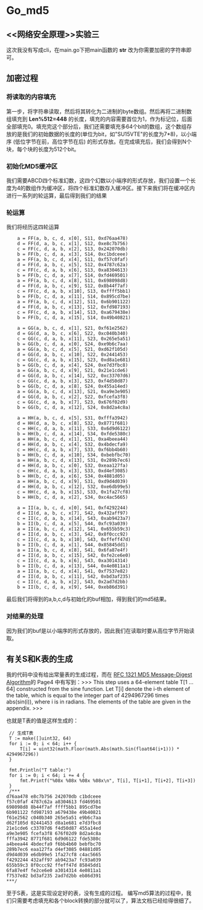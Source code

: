 # Go_md5
## <<网络安全原理>>实验三
这次我没有写成cli，在main.go下把main函数的 **str** 改为你需要加密的字符串即可。
## 加密过程
### 将读取的内容填充
第一步，将字符串读取，然后将其转化为二进制的byte数组。然后再将二进制数组填充到 **Len%512=448** 的长度，填充的内容需要首位为1，作为标记位，后面全部填充0。填充完这个部分后，我们还需要填充多64个bit的数组，这个数组存放的是我们的初始数据的长度的(单位为bit，如"SU15VTE"的长度为7*8)，以小端序  (低位字节在前，高位字节在后)  的形式存放。在完成填充后，我们会得到N个块，每个块的长度为512个bit。

### 初始化MD5缓冲区
我们需要ABCD四个标准幻数，这四个幻数以小端序的形式存放，我们设置一个长度为4的数组作为缓冲区，将四个标准幻数存入缓冲区。接下来我们将在缓冲区内进行一系列的轮运算，最后得到我们的结果

### 轮运算
我们将经历这四轮运算

``` golang
	a = FF(a, b, c, d, x[0], S11, 0xd76aa478)
	d = FF(d, a, b, c, x[1], S12, 0xe8c7b756)
	c = FF(c, d, a, b, x[2], S13, 0x242070db)
	b = FF(b, c, d, a, x[3], S14, 0xc1bdceee)
	a = FF(a, b, c, d, x[4], S11, 0xf57c0faf)
	d = FF(d, a, b, c, x[5], S12, 0x4787c62a)
	c = FF(c, d, a, b, x[6], S13, 0xa8304613)
	b = FF(b, c, d, a, x[7], S14, 0xfd469501)
	a = FF(a, b, c, d, x[8], S11, 0x698098d8)
	d = FF(d, a, b, c, x[9], S12, 0x8b44f7af)
	c = FF(c, d, a, b, x[10], S13, 0xffff5bb1)
	b = FF(b, c, d, a, x[11], S14, 0x895cd7be)
	a = FF(a, b, c, d, x[12], S11, 0x6b901122)
	d = FF(d, a, b, c, x[13], S12, 0xfd987193)
	c = FF(c, d, a, b, x[14], S13, 0xa679438e)
	b = FF(b, c, d, a, x[15], S14, 0x49b40821)

	a = GG(a, b, c, d, x[1], S21, 0xf61e2562)
	d = GG(d, a, b, c, x[6], S22, 0xc040b340)
	c = GG(c, d, a, b, x[11], S23, 0x265e5a51)
	b = GG(b, c, d, a, x[0], S24, 0xe9b6c7aa)
	a = GG(a, b, c, d, x[5], S21, 0xd62f105d)
	d = GG(d, a, b, c, x[10], S22, 0x2441453)
	c = GG(c, d, a, b, x[15], S23, 0xd8a1e681)
	b = GG(b, c, d, a, x[4], S24, 0xe7d3fbc8)
	a = GG(a, b, c, d, x[9], S21, 0x21e1cde6)
	d = GG(d, a, b, c, x[14], S22, 0xc33707d6)
	c = GG(c, d, a, b, x[3], S23, 0xf4d50d87)
	b = GG(b, c, d, a, x[8], S24, 0x455a14ed)
	a = GG(a, b, c, d, x[13], S21, 0xa9e3e905)
	d = GG(d, a, b, c, x[2], S22, 0xfcefa3f8)
	c = GG(c, d, a, b, x[7], S23, 0x676f02d9)
	b = GG(b, c, d, a, x[12], S24, 0x8d2a4c8a)

	a = HH(a, b, c, d, x[5], S31, 0xfffa3942)
	d = HH(d, a, b, c, x[8], S32, 0x8771f681)
	c = HH(c, d, a, b, x[11], S33, 0x6d9d6122)
	b = HH(b, c, d, a, x[14], S34, 0xfde5380c)
	a = HH(a, b, c, d, x[1], S31, 0xa4beea44)
	d = HH(d, a, b, c, x[4], S32, 0x4bdecfa9)
	c = HH(c, d, a, b, x[7], S33, 0xf6bb4b60)
	b = HH(b, c, d, a, x[10], S34, 0xbebfbc70)
	a = HH(a, b, c, d, x[13], S31, 0x289b7ec6)
	d = HH(d, a, b, c, x[0], S32, 0xeaa127fa)
	c = HH(c, d, a, b, x[3], S33, 0xd4ef3085)
	b = HH(b, c, d, a, x[6], S34, 0x4881d05)
	a = HH(a, b, c, d, x[9], S31, 0xd9d4d039)
	d = HH(d, a, b, c, x[12], S32, 0xe6db99e5)
	c = HH(c, d, a, b, x[15], S33, 0x1fa27cf8)
	b = HH(b, c, d, a, x[2], S34, 0xc4ac5665)

	a = II(a, b, c, d, x[0], S41, 0xf4292244)
	d = II(d, a, b, c, x[7], S42, 0x432aff97)
	c = II(c, d, a, b, x[14], S43, 0xab9423a7)
	b = II(b, c, d, a, x[5], S44, 0xfc93a039)
	a = II(a, b, c, d, x[12], S41, 0x655b59c3)
	d = II(d, a, b, c, x[3], S42, 0x8f0ccc92)
	c = II(c, d, a, b, x[10], S43, 0xffeff47d)
	b = II(b, c, d, a, x[1], S44, 0x85845dd1)
	a = II(a, b, c, d, x[8], S41, 0x6fa87e4f)
	d = II(d, a, b, c, x[15], S42, 0xfe2ce6e0)
	c = II(c, d, a, b, x[6], S43, 0xa3014314)
	b = II(b, c, d, a, x[13], S44, 0x4e0811a1)
	a = II(a, b, c, d, x[4], S41, 0xf7537e82)
	d = II(d, a, b, c, x[11], S42, 0xbd3af235)
	c = II(c, d, a, b, x[2], S43, 0x2ad7d2bb)
	b = II(b, c, d, a, x[9], S44, 0xeb86d391)
```

最后我们将得到的a,b,c,d与初始化的buf相加，得到我们的md5结果。

### 对结果的处理
因为我们的buf是以小端序的形式存放的，因此我们在读取时要从高位字节开始读取。

## 有关S和K表的生成
我的代码中没有给出常量表的生成过程，而在 [
RFC 1321 MD5 Message-Digest Algorithm](https://www.ietf.org/rfc/rfc1321.txt)的 Page4 中有写到：>>>    This step uses a 64-element table T[1 ... 64] constructed from the
   sine function. Let T[i] denote the i-th element of the table, which
   is equal to the integer part of 4294967296 times abs(sin(i)), where i
   is in radians. The elements of the table are given in the appendix. >>>

   也就是T表的值是这样生成的：
   ``` golang
   	// 生成T表
	T := make([]uint32, 64)
	for i := 0; i < 64; i++ {
		T[i] = uint32(math.Floor(math.Abs(math.Sin(float64(i+1))) * 4294967296))
	}
	
	fmt.Println("T table:")
	for i := 0; i < 64; i += 4 {
		fmt.Printf("%08x %08x %08x %08x\n", T[i], T[i+1], T[i+2], T[i+3])
	}
    /***
d76aa478 e8c7b756 242070db c1bdceee
f57c0faf 4787c62a a8304613 fd469501
698098d8 8b44f7af ffff5bb1 895cd7be
6b901122 fd987193 a679438e 49b40821
f61e2562 c040b340 265e5a51 e9b6c7aa
d62f105d 02441453 d8a1e681 e7d3fbc8
21e1cde6 c33707d6 f4d50d87 455a14ed
a9e3e905 fcefa3f8 676f02d9 8d2a4c8a
fffa3942 8771f681 6d9d6122 fde5380c
a4beea44 4bdecfa9 f6bb4b60 bebfbc70
289b7ec6 eaa127fa d4ef3085 04881d05
d9d4d039 e6db99e5 1fa27cf8 c4ac5665
f4292244 432aff97 ab9423a7 fc93a039
655b59c3 8f0ccc92 ffeff47d 85845dd1
6fa87e4f fe2ce6e0 a3014314 4e0811a1
f7537e82 bd3af235 2ad7d2bb eb86d391
***/
   ```
至于S表，这是实现设定好的表，没有生成的过程。
编写md5算法的过程中，我们只需要考虑填充和各个block转换的部分就可以了，算法文档已经给得很细了。